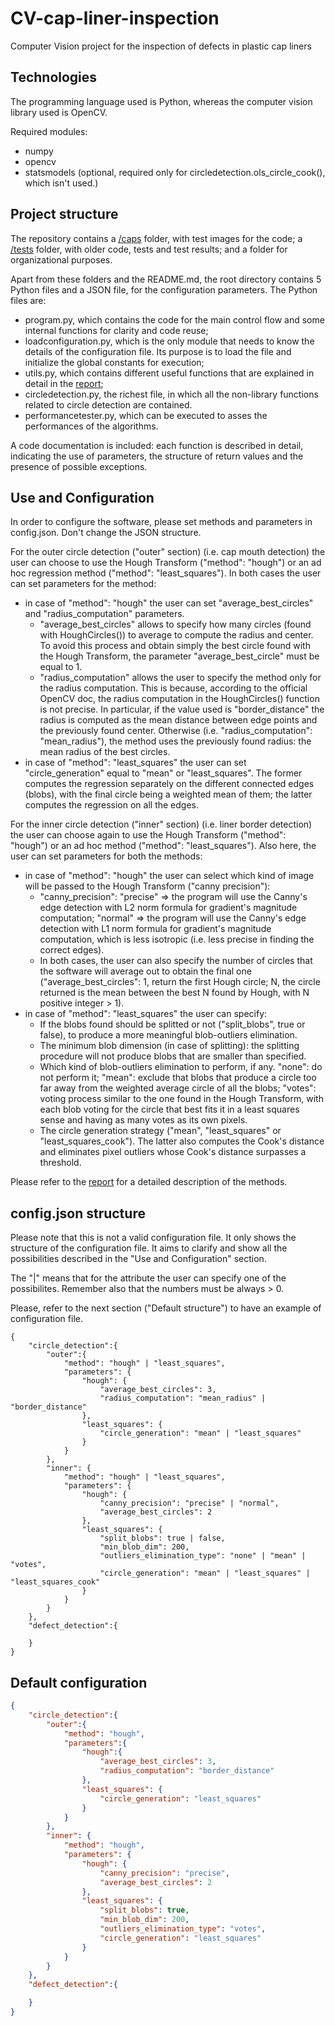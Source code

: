 # CV-cap-liner-inspection
Computer Vision project for the inspection of defects in plastic cap liners

## Technologies
The programming language used is Python, whereas the computer vision library used is OpenCV.

Required modules:
* numpy
* opencv
* statsmodels (optional, required only for circledetection.ols_circle_cook(), which isn't used.)

## Project structure
The repository contains a [/caps](https://github.com/ilceltico/CV-cap-liner-inspection/tree/master/caps) folder, with test images for the code; a [/tests](https://github.com/ilceltico/CV-cap-liner-inspection/tree/master/tests) folder, with older code, tests and test results; and a folder for organizational purposes.

Apart from these folders and the README.md, the root directory contains 5 Python files and a JSON file, for the configuration parameters. The Python files are:

* program.py, which contains the code for the main control flow and some internal functions for clarity and code reuse;
* loadconfiguration.py, which is the only module that needs to know the details of the configuration file. Its purpose is to load the file and initialize the global constants for execution;
* utils.py, which contains different useful functions that are explained in detail in the [report](https://github.com/ilceltico/CV-cap-liner-inspection/tree/master/Report_CV_Cap_Liner_Inspection.pdf);
* circledetection.py, the richest file, in which all the non-library functions related to circle detection are contained.
* performancetester.py, which can be executed to asses the performances of the algorithms.

A code documentation is included: each function is described in detail, indicating the use of parameters, the structure of return values and the presence of possible exceptions.

## Use and Configuration
In order to configure the software, please set methods and parameters in config.json. Don't change the JSON structure.

For the outer circle detection ("outer" section) (i.e. cap mouth detection) the user can choose to use the Hough Transform ("method": "hough") or an ad hoc regression method ("method": "least_squares").
In both cases the user can set parameters for the method:

* in case of "method": "hough" the user can set "average_best_circles" and "radius_computation" parameters.
    * "average_best_circles" allows to specify how many circles (found with HoughCircles()) to average to compute the radius and center. To avoid this process and obtain simply the best circle found with the Hough Transform, the parameter "average_best_circle" must be equal to 1.
	* "radius_computation" allows the user to specify the method only for the radius computation. This is because, according to the official OpenCV doc, the radius computation in the HoughCircles() function is not precise. In particular, if the value used is "border_distance" the radius is computed as the mean distance between edge points and the previously found center. Otherwise (i.e. "radius_computation": "mean_radius"), the method uses the previously found radius: the mean radius of the best circles.
* in case of "method": "least_squares" the user can set "circle_generation" equal to "mean" or "least_squares". The former computes the regression separately on the different connected edges (blobs), with the final circle being a weighted mean of them; the latter computes the regression on all the edges.

For the inner circle detection ("inner" section) (i.e. liner border detection) the user can choose again to use the Hough Transform ("method": "hough") or an ad hoc method ("method": "least_squares").
Also here, the user can set parameters for both the methods:
* in case of "method": "hough" the user can select which kind of image will be passed to the Hough Transform ("canny precision"): 
    * "canny_precision": "precise" => the program will use the Canny's edge detection with L2 norm formula for gradient's magnitude computation; "normal" => the program will use the Canny's edge detection with L1 norm formula for gradient's magnitude computation, which is less isotropic (i.e. less precise in finding the correct edges).
    * In both cases, the user can also specify the number of circles that the software will average out to obtain the final one ("average_best_circles": 1, return the first Hough circle; N, the circle returned is the mean between the best N found by Hough, with N positive integer > 1).
* in case of "method": "least_squares" the user can specify:
    * If the blobs found should be splitted or not ("split_blobs", true or false), to produce a more meaningful blob-outliers elimination.
    * The minimum blob dimension (in case of splitting): the splitting procedure will not produce blobs that are smaller than specified.
    * Which kind of blob-outliers elimination to perform, if any. "none": do not perform it; "mean": exclude that blobs that produce a circle too far away from the weighted average circle of all the blobs; "votes": voting process similar to the one found in the Hough Transform, with each blob voting for the circle that best fits it in a least squares sense and having as many votes as its own pixels.
    * The circle generation strategy ("mean", "least_squares" or "least_squares_cook"). The latter also computes the Cook's distance and eliminates pixel outliers whose Cook's distance surpasses a threshold.

Please refer to the [report](https://github.com/ilceltico/CV-cap-liner-inspection/tree/master/Report_CV_Cap_Liner_Inspection.pdf) for a detailed description of the methods.

## config.json structure

Please note that this is not a valid configuration file. It only shows the structure of the configuration file. It aims to clarify and show all the possibilities described in the "Use and Configuration" section.

The "|" means that for the attribute the user can specify one of the possibilites. Remember also that the numbers must be always > 0. 

Please, refer to the next section ("Default structure") to have an example of configuration file. 

```
{
    "circle_detection":{
        "outer":{
            "method": "hough" | "least_squares",
            "parameters": {
                "hough": {
                    "average_best_circles": 3,
                    "radius_computation": "mean_radius" | "border_distance"
                },
                "least_squares": {
                    "circle_generation": "mean" | "least_squares"
                }
            }
        },
        "inner": {
            "method": "hough" | "least_squares",
            "parameters": {
                "hough": {
                    "canny_precision": "precise" | "normal",
                    "average_best_circles": 2
                },
                "least_squares": {
                    "split_blobs": true | false,
                    "min_blob_dim": 200,
                    "outliers_elimination_type": "none" | "mean" | "votes",
                    "circle_generation": "mean" | "least_squares" | "least_squares_cook"
                }
            }
        }
    },
    "defect_detection":{

    }
}
```

## Default configuration

```json
{
    "circle_detection":{
        "outer":{
            "method": "hough",
            "parameters":{
                "hough":{
                    "average_best_circles": 3,
                    "radius_computation": "border_distance"
                },
                "least_squares": {
                    "circle_generation": "least_squares"
                }
            }
        },
        "inner": {
            "method": "hough",
            "parameters": {
                "hough": {
                    "canny_precision": "precise",
                    "average_best_circles": 2
                },
                "least_squares": {
                    "split_blobs": true,
                    "min_blob_dim": 200,
                    "outliers_elimination_type": "votes",
                    "circle_generation": "least_squares"
                }
            }
        }
    },
    "defect_detection":{

    }
}
```